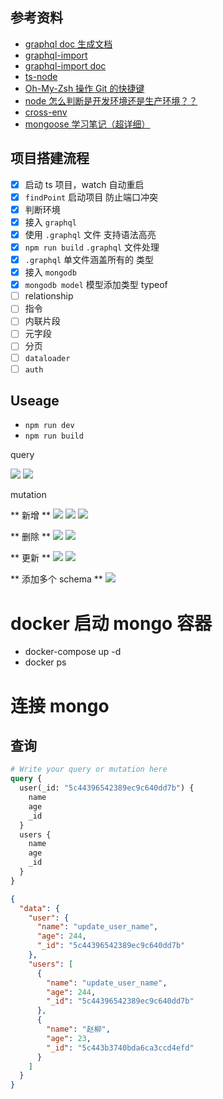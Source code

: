 ## 参考资料

- [graphql doc 生成文档](https://github.com/2fd/graphdoc)
- [graphql-import](https://www.npmjs.com/package/graphql-import)
- [graphql-import doc](https://oss.prisma.io/content/graphql-import/overview)
- [ts-node](https://github.com/TypeStrong/ts-node)
- [Oh-My-Zsh 操作 Git 的快捷键](https://segmentfault.com/a/1190000007145316)
- [node 怎么判断是开发环境还是生产环境？？](https://segmentfault.com/q/1010000007782377/a-1020000007782650)
- [cross-env](https://www.npmjs.com/package/cross-env)
- [mongoose 学习笔记（超详细）](https://segmentfault.com/a/1190000010688972#articleHeader14)

## 项目搭建流程

- [x] 启动 ts 项目，watch 自动重启
- [x] `findPoint` 启动项目 防止端口冲突
- [x] 判断环境
- [x] 接入 `graphql`
- [x] 使用 `.graphql` 文件 支持语法高亮
- [x] `npm run build` `.graphql` 文件处理
- [x] `.graphql` 单文件涵盖所有的 类型
- [x] 接入 `mongodb`
- [x] `mongodb model` 模型添加类型 typeof
- [ ] relationship
- [ ] 指令
- [ ] 内联片段
- [ ] 元字段
- [ ] 分页
- [ ] `dataloader`
- [ ] `auth`

## Useage

- `npm run dev`
- `npm run build`

query

![](./imgs/1.png)
![](./imgs/5.png)

mutation

** 新增 **
![](./imgs/2.png)
![](./imgs/3.png)
![](./imgs/4.png)

** 删除 **
![](./imgs/6.png)
![](./imgs/7.png)

** 更新 **
![](./imgs/8.png)
![](./imgs/9.png)

** 添加多个 schema **
![](./imgs/10.png)

# docker 启动 mongo 容器

- docker-compose up -d
- docker ps

# 连接 mongo

## 查询

```graphql
# Write your query or mutation here
query {
  user(_id: "5c44396542389ec9c640dd7b") {
    name
    age
    _id
  }
  users {
    name
    age
    _id
  }
}
```

```json
{
  "data": {
    "user": {
      "name": "update_user_name",
      "age": 244,
      "_id": "5c44396542389ec9c640dd7b"
    },
    "users": [
      {
        "name": "update_user_name",
        "age": 244,
        "_id": "5c44396542389ec9c640dd7b"
      },
      {
        "name": "赵柳",
        "age": 23,
        "_id": "5c443b3740bda6ca3ccd4efd"
      }
    ]
  }
}
```
